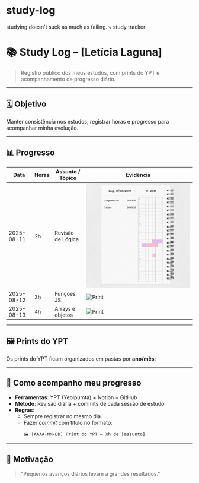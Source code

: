# study-log
studying doesn't suck as much as failing.  ⤷ study tracker

# 📚 Study Log – [Letícia Laguna]

> Registro público dos meus estudos, com prints do YPT e acompanhamento de progresso diário.

---

## 🗓 Objetivo
Manter consistência nos estudos, registrar horas e progresso para acompanhar minha evolução.

---

## 📊 Progresso

| Data       | Horas | Assunto / Tópico | Evidência |
|------------|-------|------------------|-----------|
| 2025-08-11 | 2h    | Revisão de Lógica     | ![Print](2025/08_agosto/2025-08-11.png) |
| 2025-08-12 | 3h    | Funções JS        | ![Print](2025/08_Agosto/2025-08-12.png) |
| 2025-08-13 | 4h    | Arrays e objetos  | ![Print](2025/08_Agosto/2025-08-13.png) |

---

## 🖼 Prints do YPT
Os prints do YPT ficam organizados em pastas por **ano/mês**:

---

## 🚀 Como acompanho meu progresso
- **Ferramentas**: YPT (Yeolpumta) + Notion + GitHub
- **Método**: Revisão diária + commits de cada sessão de estudo
- **Regras**: 
  - Sempre registrar no mesmo dia.
  - Fazer *commit* com título no formato:  
    ```
    🖼 [AAAA-MM-DD] Print do YPT – Xh de [assunto]
    ```

---

## 💬 Motivação
> "Pequenos avanços diários levam a grandes resultados."
